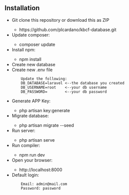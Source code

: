 <h2>Installation</h2>

<ul>
    <li>Git clone this repository or download this as ZIP</li>
        <ul>
            <li>https://github.com/plcardano/kbcf-database.git</li>
        </ul>
    <li>Update composer:</li>
        <ul>
            <li>composer update</li>
        </ul>
    <li>Install npm:</li>
        <ul>
            <li>npm install</li>
        </ul>
    <li>Create new database</li>
    <li>Create new .env file</li>
        
        Update the following:
        DB_DATABASE=laravel <--the database you created
        DB_USERNAME=root    <--your db username
        DB_PASSWORD=        <--your db password
</ul>

<ul>
    <li>Generate APP Key:</li>
        <ul>
            <li>php artisan key:generate</li>
        </ul>
    <li>Migrate database:</li>
        <ul>
            <li>php artisan migrate --seed</li>
        </ul>
    <li>Run server:</li>
        <ul>
            <li>php artisan serve</li>
        </ul>
    <li>Run compiler:</li>
        <ul>
            <li>npm run dev</li>
        </ul>
    <li>Open your browser:</li>
        <ul>
            <li>http://localhost:8000</li>
        </ul>
    <li>Default login:</li>
    
        Email: admin@mail.com
        Password: password
</ul>


    
